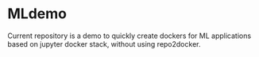 # MLdemo

Current repository is a demo to quickly create dockers for ML applications based on jupyter docker stack, without using repo2docker.
